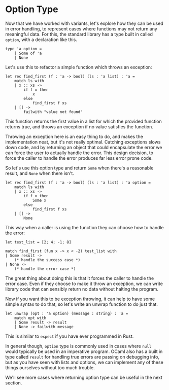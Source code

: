 # Option Type

Now that we have worked with variants, let's explore how they can be used in error handling, to represent cases where functions may not return any meaningful data. For this, the standard library has a type built in called `option`, with a declaration like this.

```
type 'a option =
    | Some of 'a
    | None
```

Let's use this to refactor a simple function which throws an exception:

```
let rec find_first (f : 'a -> bool) (ls : 'a list) : 'a =
    match ls with
    | x :: xs ->
        if f x then
            x
        else
            find_first f xs
    | [] ->
        failwith "value not found"
```

This function returns the first value in a list for which the provided function returns true, and throws an exception if no value satisfies the function.

Throwing an exception here is an easy thing to do, and makes the implementation neat, but it's not really optimal. Catching exceptions slows down code, and by returning an object that could encapsulate the error we can force the user to actually handle the error. This design decision, to force the caller to handle the error produces far less error prone code.

So let's use this option type and return `Some` when there's a reasonable result, and `None` when there isn't.

```
let rec find_first (f : 'a -> bool) (ls : 'a list) : 'a option =
    match ls with
    | x :: xs ->
        if f x then
            Some x
        else
            find_first f xs
    | [] ->
        None
```

This way when a caller is using the function they can choose how to handle the error:

```
let test_list = [2; 4; -1; 8]

match find_first (fun x -> x < -2) test_list with
| Some result ->
    (* handle the success case *)
| None ->
    (* handle the error case *)
```

The great thing about doing this is that it forces the caller to handle the error case. Even if they choose to make it throw an exception, we can write library code that can sensibly return no data without halting the program.

Now if you want this to be exception throwing, it can help to have some simple syntax to do that, so let's write an unwrap function to do just that.

```
let unwrap (opt : 'a option) (message : string) : 'a =
    match opt with
    | Some result -> result
    | None -> failwith message
```

This is similar to `expect` if you have ever programmed in Rust.

In general though, `option` type is commonly used in cases where `null` would typically be used in an imperative program. OCaml also has a built in type called `result` for handling true errors are passing on debugging info, but as you have seen with lists and options, we can implement any of these things ourselves without too much trouble.

We'll see more cases where returning option type can be useful in the next section.